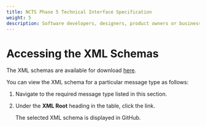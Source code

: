 ```yaml
---
title: NCTS Phase 5 Technical Interface Specification
weight: 5
description: Software developers, designers, product owners or business analysts. Integrate your software with the ERMIS service
---
```

# Accessing the XML Schemas

The XML schemas are available for download [here](https://github.com/hmrc/transit-movements-validator/tree/main/conf/xsd).

You can view the XML schema for a particular message type as follows:

1. Navigate to the required message type listed in this section.
1. Under the **XML Root** heading in the table, click the link. 
    
    The selected XML schema is displayed in GitHub.

